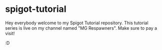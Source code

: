 # spigot-tutorial
Hey everybody welcome to my Spigot Tutorial repository.
This tutorial series is live on my channel named "MG Respawners".
Make sure to pay a visit!

:D
